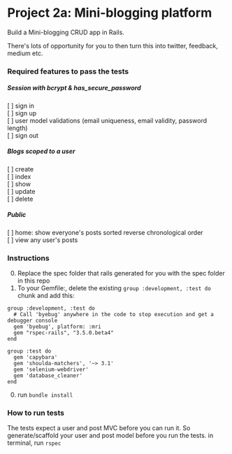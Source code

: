 # Project 2a: Mini-blogging platform

Build a Mini-blogging CRUD app in Rails.

There's lots of opportunity for you to then turn this into twitter, feedback, medium etc.

### Required features to pass the tests
##### Session with bcrypt & has_secure_password
[ ] sign in    
[ ] sign up    
[ ] user model validations (email uniqueness, email validity, password length)    
[ ] sign out    

##### Blogs scoped to a user
[ ] create    
[ ] index    
[ ] show    
[ ] update   
[ ] delete    

##### Public
[ ] home: show everyone's posts sorted reverse chronological order    
[ ] view any user's posts    

### Instructions
0. Replace the spec folder that rails generated for you with the spec folder in this repo
0. To your Gemfile:, delete the existing `group :development, :test do` chunk and add this:

  ```
  group :development, :test do
    # Call 'byebug' anywhere in the code to stop execution and get a debugger console
    gem 'byebug', platform: :mri
    gem "rspec-rails", "3.5.0.beta4"
  end

  group :test do
    gem 'capybara'
    gem 'shoulda-matchers', '~> 3.1'
    gem 'selenium-webdriver'
    gem 'database_cleaner'
  end
  ```
0. run `bundle install`



### How to run tests
The tests expect a user and post MVC before you can run it. So generate/scaffold your user and post model before you run the tests.
in terminal, run `rspec`
